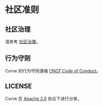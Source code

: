 # 社区准则

##  社区治理
请参考 [社区治理](https://github.com/opencurve/community/blob/master/GOVERNANCE.md)。

##  行为守则
Curve 的行为守则遵循 [CNCF Code of Conduct](https://github.com/cncf/foundation/blob/master/code-of-conduct.md)。

## LICENSE
Curve 在 [Apache 2.0](https://github.com/opencurve/curve/blob/master/LICENSE) 协议下进行分发。
